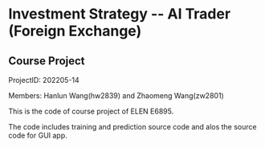 # Investment Strategy -- AI Trader (Foreign Exchange)
## Course Project

ProjectID: 202205-14

Members: Hanlun Wang(hw2839) and Zhaomeng Wang(zw2801)

This is the code of course project of ELEN E6895.

The code includes training and prediction source code and alos the source code for GUI app.
